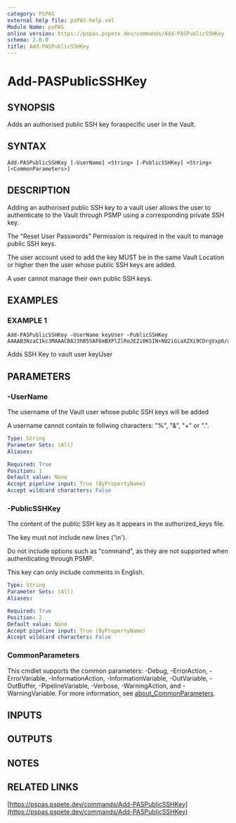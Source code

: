 ```yaml
---
category: PSPAS
external help file: psPAS-help.xml
Module Name: psPAS
online version: https://pspas.pspete.dev/commands/Add-PASPublicSSHKey
schema: 2.0.0
title: Add-PASPublicSSHKey
---
```


# Add-PASPublicSSHKey

## SYNOPSIS
Adds an authorised public SSH key foraspecific user in the Vault.

## SYNTAX

```
Add-PASPublicSSHKey [-UserName] <String> [-PublicSSHKey] <String> [<CommonParameters>]
```

## DESCRIPTION
Adding an authorised public SSH key to a vault user allows the user
to authenticate to the Vault through PSMP using a corresponding private SSH key.

The "Reset User Passwords" Permission is required in the vault to manage public SSH keys.

The user account used to add the key MUST be in the same Vault Location or higher
then the user whose public SSH keys are added.

A user cannot manage their own public SSH keys.

## EXAMPLES

### EXAMPLE 1
```
Add-PASPublicSSHKey -UserName keyUser -PublicSSHKey AAAAB3NzaC1kc3MAAACBAJ3hB5SAF6mBXPlZlRoJEZi0KSIN+NU2iGiaXZXi9CDrgVxp6/andonandonandOON==
```

Adds SSH Key to vault user keyUser

## PARAMETERS

### -UserName
The username of the Vault user whose public SSH keys will be added

A username cannot contain te follwing characters: "%", "&", "+" or ".".

```yaml
Type: String
Parameter Sets: (All)
Aliases:

Required: True
Position: 1
Default value: None
Accept pipeline input: True (ByPropertyName)
Accept wildcard characters: False
```

### -PublicSSHKey
The content of the public SSH key as it appears in the authorized_keys file.

The key must not include new lines ('\n').

Do not include options such as "command", as they are not supported when
authenticating through PSMP.

This key can only include comments in English.

```yaml
Type: String
Parameter Sets: (All)
Aliases:

Required: True
Position: 2
Default value: None
Accept pipeline input: True (ByPropertyName)
Accept wildcard characters: False
```

### CommonParameters
This cmdlet supports the common parameters: -Debug, -ErrorAction, -ErrorVariable, -InformationAction, -InformationVariable, -OutVariable, -OutBuffer, -PipelineVariable, -Verbose, -WarningAction, and -WarningVariable. For more information, see [about_CommonParameters](http://go.microsoft.com/fwlink/?LinkID=113216).

## INPUTS

## OUTPUTS

## NOTES

## RELATED LINKS

[https://pspas.pspete.dev/commands/Add-PASPublicSSHKey](https://pspas.pspete.dev/commands/Add-PASPublicSSHKey)

